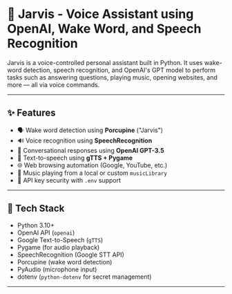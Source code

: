 # 🧠 Jarvis - Voice Assistant using OpenAI, Wake Word, and Speech Recognition

Jarvis is a voice-controlled personal assistant built in Python. It uses wake-word detection, speech recognition, and OpenAI's GPT model to perform tasks such as answering questions, playing music, opening websites, and more — all via voice commands.

---

## ✨ Features

- 🗣️ Wake word detection using **Porcupine** ("Jarvis")
- 🔊 Voice recognition using **SpeechRecognition**
- 🧠 Conversational responses using **OpenAI GPT-3.5**
- 📢 Text-to-speech using **gTTS + Pygame**
- 🌐 Web browsing automation (Google, YouTube, etc.)
- 🎵 Music playing from a local or custom `musicLibrary`
- 🔐 API key security with `.env` support

---

## 🚀 Tech Stack

- Python 3.10+
- OpenAI API (`openai`)
- Google Text-to-Speech (`gTTS`)
- Pygame (for audio playback)
- SpeechRecognition (Google STT API)
- Porcupine (wake word detection)
- PyAudio (microphone input)
- dotenv (`python-dotenv` for secret management)

---